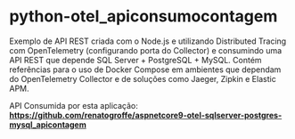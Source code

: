# python-otel_apiconsumocontagem
Exemplo de API REST criada com o Node.js e utilizando Distributed Tracing com OpenTelemetry (configurando porta do Collector) e consumindo uma API REST que depende SQL Server + PostgreSQL + MySQL. Contém referências para o uso de Docker Compose em ambientes que dependam do OpenTelemetry Collector e de soluções como Jaeger, Zipkin e Elastic APM.

API Consumida por esta aplicação: **https://github.com/renatogroffe/aspnetcore9-otel-sqlserver-postgres-mysql_apicontagem**
